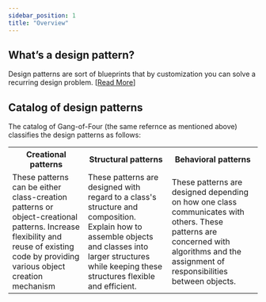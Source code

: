 ```yaml
---
sidebar_position: 1
title: "Overview"
---
```


## What’s a design pattern?

Design patterns are sort of blueprints that by customization you can solve a recurring design problem. [[Read More](https://refactoring.guru/design-patterns/book)]

## Catalog of design patterns

The catalog of Gang-of-Four (the same refernce as mentioned above) classifies the design patterns as follows:
<table>
<tr>
<th>Creational patterns</th>   <th>Structural patterns</th>   <th>Behavioral patterns</th>
</tr>
<tr>
<td>These patterns can be either class-creation patterns or object-creational patterns. Increase flexibility and reuse of existing code by providing various object creation mechanism</td>  
<td>These patterns are designed with regard to a class's structure and composition. Explain how to assemble objects and classes into larger structures while keeping these structures flexible and efficient.</td>   
<td>These patterns are designed depending on how one class communicates with others. These patterns are concerned with algorithms and the assignment of responsibilities between objects.</td>   
</tr>
</table>
